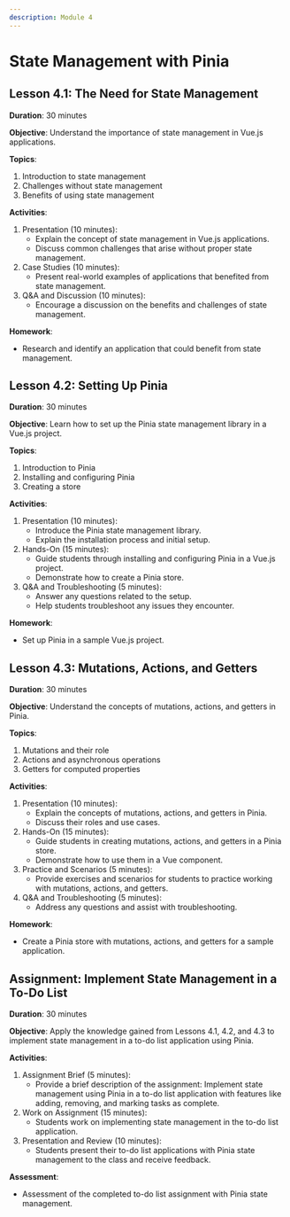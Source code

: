 ```yaml
---
description: Module 4
---
```


# State Management with Pinia

## Lesson 4.1: The Need for State Management

**Duration**: 30 minutes

**Objective**: Understand the importance of state management in Vue.js applications.

**Topics**:

1. Introduction to state management
2. Challenges without state management
3. Benefits of using state management

**Activities**:

1. Presentation (10 minutes):
   * Explain the concept of state management in Vue.js applications.
   * Discuss common challenges that arise without proper state management.
2. Case Studies (10 minutes):
   * Present real-world examples of applications that benefited from state management.
3. Q\&A and Discussion (10 minutes):
   * Encourage a discussion on the benefits and challenges of state management.

**Homework**:

* Research and identify an application that could benefit from state management.

## Lesson 4.2: Setting Up Pinia

**Duration**: 30 minutes

**Objective**: Learn how to set up the Pinia state management library in a Vue.js project.

**Topics**:

1. Introduction to Pinia
2. Installing and configuring Pinia
3. Creating a store

**Activities**:

1. Presentation (10 minutes):
   * Introduce the Pinia state management library.
   * Explain the installation process and initial setup.
2. Hands-On (15 minutes):
   * Guide students through installing and configuring Pinia in a Vue.js project.
   * Demonstrate how to create a Pinia store.
3. Q\&A and Troubleshooting (5 minutes):
   * Answer any questions related to the setup.
   * Help students troubleshoot any issues they encounter.

**Homework**:

* Set up Pinia in a sample Vue.js project.

## Lesson 4.3: Mutations, Actions, and Getters

**Duration**: 30 minutes

**Objective**: Understand the concepts of mutations, actions, and getters in Pinia.

**Topics**:

1. Mutations and their role
2. Actions and asynchronous operations
3. Getters for computed properties

**Activities**:

1. Presentation (10 minutes):
   * Explain the concepts of mutations, actions, and getters in Pinia.
   * Discuss their roles and use cases.
2. Hands-On (15 minutes):
   * Guide students in creating mutations, actions, and getters in a Pinia store.
   * Demonstrate how to use them in a Vue component.
3. Practice and Scenarios (5 minutes):
   * Provide exercises and scenarios for students to practice working with mutations, actions, and getters.
4. Q\&A and Troubleshooting (5 minutes):
   * Address any questions and assist with troubleshooting.

**Homework**:

* Create a Pinia store with mutations, actions, and getters for a sample application.

## Assignment: Implement State Management in a To-Do List

**Duration**: 30 minutes

**Objective**: Apply the knowledge gained from Lessons 4.1, 4.2, and 4.3 to implement state management in a to-do list application using Pinia.

**Activities**:

1. Assignment Brief (5 minutes):
   * Provide a brief description of the assignment: Implement state management using Pinia in a to-do list application with features like adding, removing, and marking tasks as complete.
2. Work on Assignment (15 minutes):
   * Students work on implementing state management in the to-do list application.
3. Presentation and Review (10 minutes):
   * Students present their to-do list applications with Pinia state management to the class and receive feedback.

**Assessment**:

* Assessment of the completed to-do list assignment with Pinia state management.
